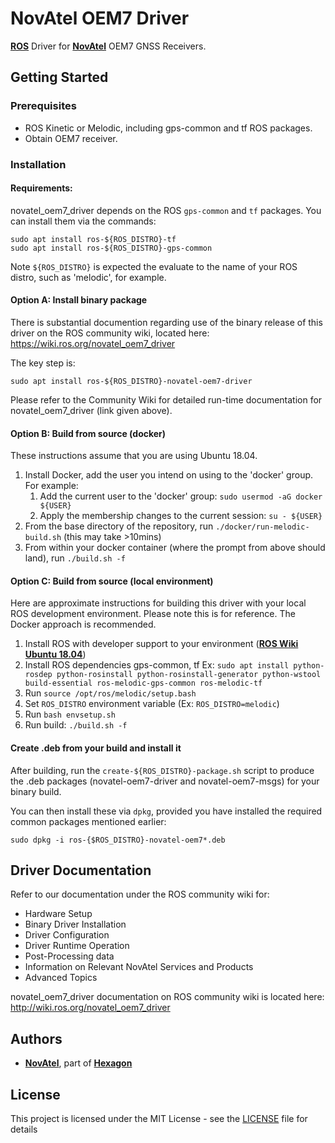 # NovAtel OEM7 Driver
[**ROS**](https://www.ros.org) Driver for [**NovAtel**](https://www.novatel.com) OEM7 GNSS Receivers.  

## Getting Started

### Prerequisites
* ROS Kinetic or Melodic, including gps-common and tf ROS packages.
* Obtain OEM7 receiver.  


### Installation
#### Requirements:
novatel_oem7_driver depends on the ROS `gps-common` and `tf` packages. You can install them via the commands:
```
sudo apt install ros-${ROS_DISTRO}-tf
sudo apt install ros-${ROS_DISTRO}-gps-common
```

Note `${ROS_DISTRO}` is expected the evaluate to the name of your ROS distro, such as 'melodic', for example.

#### Option A: Install binary package
There is substantial documention regarding use of the binary release of this driver on the ROS community wiki, located here:
https://wiki.ros.org/novatel_oem7_driver

The key step is:
```
sudo apt install ros-${ROS_DISTRO}-novatel-oem7-driver
```

Please refer to the Community Wiki for detailed run-time documentation for novatel_oem7_driver (link given above).


#### Option B: Build from source (docker)
These instructions assume that you are using Ubuntu 18.04.

1. Install Docker, add the user you intend on using to the 'docker' group. For example:
   1. Add the current user to the 'docker' group: `sudo usermod -aG docker ${USER}`
   1. Apply the membership changes to the current session: `su - ${USER}`
1. From the base directory of the repository, run `./docker/run-melodic-build.sh` (this may take >10mins)
1. From within your docker container (where the prompt from above should land), run `./build.sh -f`

#### Option C: Build from source (local environment)
Here are approximate instructions for building this driver with your local ROS development environment. Please note this is for reference. The Docker approach is recommended.

1. Install ROS with developer support to your environment ([**ROS Wiki Ubuntu 18.04**](http://wiki.ros.org/Installation/Ubuntu))
1. Install ROS dependencies gps-common, tf
	Ex: `sudo apt install python-rosdep python-rosinstall python-rosinstall-generator python-wstool build-essential ros-melodic-gps-common ros-melodic-tf`
1. Run `source /opt/ros/melodic/setup.bash`
1. Set `ROS_DISTRO` environment variable (Ex: `ROS_DISTRO=melodic`)
1. Run `bash envsetup.sh`
1. Run build: `./build.sh -f`

#### Create .deb from your build and install it
After building, run the `create-${ROS_DISTRO}-package.sh` script to produce the .deb packages (novatel-oem7-driver and novatel-oem7-msgs) for your binary build.

You can then install these via `dpkg`, provided you have installed the required common packages mentioned earlier:
```
sudo dpkg -i ros-{$ROS_DISTRO}-novatel-oem7*.deb
```

## Driver Documentation
Refer to our documentation under the ROS community wiki for:
 * Hardware Setup
 * Binary Driver Installation
 * Driver Configuration
 * Driver Runtime Operation
 * Post-Processing data
 * Information on Relevant NovAtel Services and Products
 * Advanced Topics

novatel_oem7_driver documentation on ROS community wiki is located here:
http://wiki.ros.org/novatel_oem7_driver



## Authors

* [**NovAtel**](https://www.novatel.com), part of [**Hexagon**](https://hexagon.com)


## License

This project is licensed under the MIT License - see the [LICENSE](LICENSE) file for details


